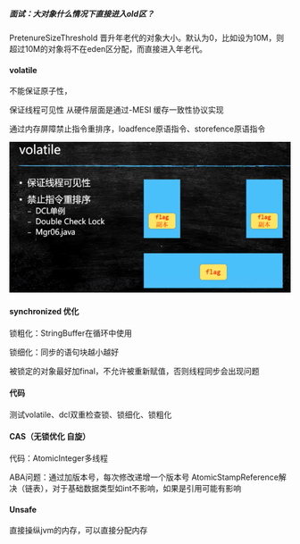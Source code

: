 ##### 面试：大对象什么情况下直接进入old区？

PretenureSizeThreshold  晋升年老代的对象大小。默认为0，比如设为10M，则超过10M的对象将不在eden区分配，而直接进入年老代。

#### volatile

不能保证原子性，

保证线程可见性 从硬件层面是通过-MESI 缓存一致性协议实现

通过内存屏障禁止指令重排序，loadfence原语指令、storefence原语指令

![image-20200811104905447](3.解析自旋锁CAS操作与volatile.assets/image-20200811104905447.png)

#### synchronized 优化

锁粗化：StringBuffer在循环中使用

锁细化：同步的语句块越小越好

被锁定的对象最好加final，不允许被重新赋值，否则线程同步会出现问题

#### 代码

测试volatile、dcl双重检查锁、锁细化、锁粗化

#### CAS（无锁优化 自旋）

代码：AtomicInteger多线程

ABA问题：通过加版本号，每次修改递增一个版本号 AtomicStampReference解决（链表），对于基础数据类型如int不影响，如果是引用可能有影响

#### Unsafe

直接操纵jvm的内存，可以直接分配内存

